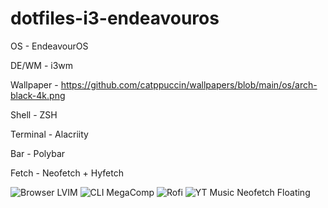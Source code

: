 # dotfiles-i3-endeavouros

OS - EndeavourOS

DE/WM - i3wm

Wallpaper - https://github.com/catppuccin/wallpapers/blob/main/os/arch-black-4k.png

Shell - ZSH

Terminal - Alacriity

Bar - Polybar

Fetch - Neofetch + Hyfetch

![Browser   LVIM](https://user-images.githubusercontent.com/45326071/227706895-f401f7b1-d654-4f20-ba12-c5a929f07c32.png)
![CLI MegaComp](https://user-images.githubusercontent.com/45326071/227706899-f2c5f660-5cb7-4a0c-ad57-e17821b38f03.png)
![Rofi](https://user-images.githubusercontent.com/45326071/227706903-5a72d97d-5eb0-45aa-bcc9-522640e38f6c.png)
![YT Music   Neofetch Floating](https://user-images.githubusercontent.com/45326071/227706910-e94182f7-fd87-449d-a4c2-e6ac17090d2c.png)
